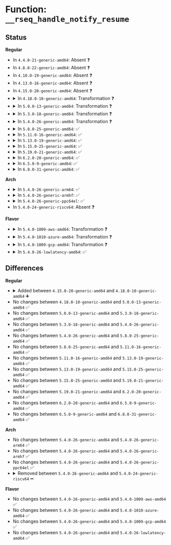 # Function: <code>__rseq_handle_notify_resume</code>

## Status
<b>Regular</b>
<ul>
<li>
In <code>4.4.0-21-generic-amd64</code>: Absent ❓
</li>
<li>
In <code>4.8.0-22-generic-amd64</code>: Absent ❓
</li>
<li>
In <code>4.10.0-19-generic-amd64</code>: Absent ❓
</li>
<li>
In <code>4.13.0-16-generic-amd64</code>: Absent ❓
</li>
<li>
In <code>4.15.0-20-generic-amd64</code>: Absent ❓
</li>
<li>
<details>
<summary>In <code>4.18.0-10-generic-amd64</code>: Transformation ❓</summary>

```c
void __rseq_handle_notify_resume(struct ksignal * ksig, struct pt_regs * regs)
```

```json
{
  "name": "__rseq_handle_notify_resume",
  "collision_type": "Unique Global",
  "inline_type": "No",
  "funcs": [
    {
      "addr": 0,
      "name": "__rseq_handle_notify_resume",
      "external": true,
      "loc": "kernel/rseq.c:263",
      "file": "kernel/rseq.c",
      "inline": "seen, unknown",
      "caller_inline": [],
      "caller_func": [
        "arch/x86/entry/common.c:exit_to_usermode_loop",
        "arch/x86/kernel/signal.c:do_signal"
      ]
    }
  ],
  "symbols": [
    {
      "addr": 18446744071580854012,
      "name": "__rseq_handle_notify_resume.cold.7",
      "section": ".text",
      "bind": "STB_LOCAL",
      "size": 32
    },
    {
      "addr": 18446744071580852864,
      "name": "__rseq_handle_notify_resume",
      "section": ".text",
      "bind": "STB_GLOBAL",
      "size": 1148
    }
  ]
}
```
</details>
</li>
<li>
<details>
<summary>In <code>5.0.0-13-generic-amd64</code>: Transformation ❓</summary>

```c
void __rseq_handle_notify_resume(struct ksignal * ksig, struct pt_regs * regs)
```

```json
{
  "name": "__rseq_handle_notify_resume",
  "collision_type": "Unique Global",
  "inline_type": "No",
  "funcs": [
    {
      "addr": 0,
      "name": "__rseq_handle_notify_resume",
      "external": true,
      "loc": "kernel/rseq.c:263",
      "file": "kernel/rseq.c",
      "inline": "seen, unknown",
      "caller_inline": [],
      "caller_func": [
        "arch/x86/entry/common.c:exit_to_usermode_loop",
        "arch/x86/kernel/signal.c:do_signal"
      ]
    }
  ],
  "symbols": [
    {
      "addr": 18446744071580922473,
      "name": "__rseq_handle_notify_resume.cold.8",
      "section": ".text",
      "bind": "STB_LOCAL",
      "size": 32
    },
    {
      "addr": 18446744071580921328,
      "name": "__rseq_handle_notify_resume",
      "section": ".text",
      "bind": "STB_GLOBAL",
      "size": 1145
    }
  ]
}
```
</details>
</li>
<li>
<details>
<summary>In <code>5.3.0-18-generic-amd64</code>: Transformation ❓</summary>

```c
void __rseq_handle_notify_resume(struct ksignal * ksig, struct pt_regs * regs)
```

```json
{
  "name": "__rseq_handle_notify_resume",
  "collision_type": "Unique Global",
  "inline_type": "No",
  "funcs": [
    {
      "addr": 0,
      "name": "__rseq_handle_notify_resume",
      "external": true,
      "loc": "kernel/rseq.c:262",
      "file": "kernel/rseq.c",
      "inline": "seen, unknown",
      "caller_inline": [],
      "caller_func": [
        "arch/x86/entry/common.c:exit_to_usermode_loop",
        "arch/x86/kernel/signal.c:do_signal"
      ]
    }
  ],
  "symbols": [
    {
      "addr": 18446744071581018435,
      "name": "__rseq_handle_notify_resume.cold",
      "section": ".text",
      "bind": "STB_LOCAL",
      "size": 34
    },
    {
      "addr": 18446744071581017312,
      "name": "__rseq_handle_notify_resume",
      "section": ".text",
      "bind": "STB_GLOBAL",
      "size": 1123
    }
  ]
}
```
</details>
</li>
<li>
<details>
<summary>In <code>5.4.0-26-generic-amd64</code>: Transformation ❓</summary>

```c
void __rseq_handle_notify_resume(struct ksignal * ksig, struct pt_regs * regs)
```

```json
{
  "name": "__rseq_handle_notify_resume",
  "collision_type": "Unique Global",
  "inline_type": "No",
  "funcs": [
    {
      "addr": 0,
      "name": "__rseq_handle_notify_resume",
      "external": true,
      "loc": "kernel/rseq.c:262",
      "file": "kernel/rseq.c",
      "inline": "seen, unknown",
      "caller_inline": [],
      "caller_func": [
        "arch/x86/entry/common.c:exit_to_usermode_loop",
        "arch/x86/kernel/signal.c:do_signal"
      ]
    }
  ],
  "symbols": [
    {
      "addr": 18446744071581073699,
      "name": "__rseq_handle_notify_resume.cold",
      "section": ".text",
      "bind": "STB_LOCAL",
      "size": 34
    },
    {
      "addr": 18446744071581072576,
      "name": "__rseq_handle_notify_resume",
      "section": ".text",
      "bind": "STB_GLOBAL",
      "size": 1123
    }
  ]
}
```
</details>
</li>
<li>
<details>
<summary>In <code>5.8.0-25-generic-amd64</code>: ✅</summary>

```c
void __rseq_handle_notify_resume(struct ksignal * ksig, struct pt_regs * regs)
```

```json
{
  "name": "__rseq_handle_notify_resume",
  "collision_type": "Unique Global",
  "inline_type": "No",
  "funcs": [
    {
      "addr": 18446744071581254848,
      "name": "__rseq_handle_notify_resume",
      "external": true,
      "loc": "kernel/rseq.c:262",
      "file": "kernel/rseq.c",
      "inline": "seen, unknown",
      "caller_inline": [],
      "caller_func": [
        "arch/x86/entry/common.c:exit_to_usermode_loop",
        "arch/x86/kernel/signal.c:setup_rt_frame"
      ]
    }
  ],
  "symbols": [
    {
      "addr": 18446744071581254848,
      "name": "__rseq_handle_notify_resume",
      "section": ".text",
      "bind": "STB_GLOBAL",
      "size": 103
    }
  ]
}
```
</details>
</li>
<li>
<details>
<summary>In <code>5.11.0-16-generic-amd64</code>: ✅</summary>

```c
void __rseq_handle_notify_resume(struct ksignal * ksig, struct pt_regs * regs)
```

```json
{
  "name": "__rseq_handle_notify_resume",
  "collision_type": "Unique Global",
  "inline_type": "No",
  "funcs": [
    {
      "addr": 18446744071581296928,
      "name": "__rseq_handle_notify_resume",
      "external": true,
      "loc": "kernel/rseq.c:262",
      "file": "kernel/rseq.c",
      "inline": "seen, unknown",
      "caller_inline": [],
      "caller_func": [
        "arch/x86/kernel/signal.c:setup_rt_frame",
        "kernel/entry/common.c:exit_to_user_mode_loop"
      ]
    }
  ],
  "symbols": [
    {
      "addr": 18446744071581296928,
      "name": "__rseq_handle_notify_resume",
      "section": ".text",
      "bind": "STB_GLOBAL",
      "size": 130
    }
  ]
}
```
</details>
</li>
<li>
<details>
<summary>In <code>5.13.0-19-generic-amd64</code>: ✅</summary>

```c
void __rseq_handle_notify_resume(struct ksignal * ksig, struct pt_regs * regs)
```

```json
{
  "name": "__rseq_handle_notify_resume",
  "collision_type": "Unique Global",
  "inline_type": "No",
  "funcs": [
    {
      "addr": 18446744071581314464,
      "name": "__rseq_handle_notify_resume",
      "external": true,
      "loc": "kernel/rseq.c:278",
      "file": "kernel/rseq.c",
      "inline": "seen, unknown",
      "caller_inline": [],
      "caller_func": [
        "arch/x86/kernel/signal.c:handle_signal",
        "kernel/entry/common.c:exit_to_user_mode_loop"
      ]
    }
  ],
  "symbols": [
    {
      "addr": 18446744071581314464,
      "name": "__rseq_handle_notify_resume",
      "section": ".text",
      "bind": "STB_GLOBAL",
      "size": 173
    }
  ]
}
```
</details>
</li>
<li>
<details>
<summary>In <code>5.15.0-25-generic-amd64</code>: ✅</summary>

```c
void __rseq_handle_notify_resume(struct ksignal * ksig, struct pt_regs * regs)
```

```json
{
  "name": "__rseq_handle_notify_resume",
  "collision_type": "Unique Global",
  "inline_type": "No",
  "funcs": [
    {
      "addr": 18446744071581559696,
      "name": "__rseq_handle_notify_resume",
      "external": true,
      "loc": "kernel/rseq.c:278",
      "file": "kernel/rseq.c",
      "inline": "seen, unknown",
      "caller_inline": [],
      "caller_func": [
        "arch/x86/kernel/signal.c:handle_signal",
        "kernel/entry/common.c:exit_to_user_mode_loop",
        "kernel/entry/kvm.c:xfer_to_guest_mode_work"
      ]
    }
  ],
  "symbols": [
    {
      "addr": 18446744071581559696,
      "name": "__rseq_handle_notify_resume",
      "section": ".text",
      "bind": "STB_GLOBAL",
      "size": 175
    }
  ]
}
```
</details>
</li>
<li>
<details>
<summary>In <code>5.19.0-21-generic-amd64</code>: ✅</summary>

```c
void __rseq_handle_notify_resume(struct ksignal * ksig, struct pt_regs * regs)
```

```json
{
  "name": "__rseq_handle_notify_resume",
  "collision_type": "Unique Global",
  "inline_type": "No",
  "funcs": [
    {
      "addr": 18446744071581912256,
      "name": "__rseq_handle_notify_resume",
      "external": true,
      "loc": "kernel/rseq.c:278",
      "file": "kernel/rseq.c",
      "inline": "seen, unknown",
      "caller_inline": [],
      "caller_func": [
        "arch/x86/kernel/signal.c:handle_signal",
        "kernel/entry/common.c:exit_to_user_mode_loop",
        "kernel/entry/kvm.c:xfer_to_guest_mode_handle_work"
      ]
    }
  ],
  "symbols": [
    {
      "addr": 18446744071581912256,
      "name": "__rseq_handle_notify_resume",
      "section": ".text",
      "bind": "STB_GLOBAL",
      "size": 106
    }
  ]
}
```
</details>
</li>
<li>
<details>
<summary>In <code>6.2.0-20-generic-amd64</code>: ✅</summary>

```c
void __rseq_handle_notify_resume(struct ksignal * ksig, struct pt_regs * regs)
```

```json
{
  "name": "__rseq_handle_notify_resume",
  "collision_type": "Unique Global",
  "inline_type": "No",
  "funcs": [
    {
      "addr": 18446744071582347136,
      "name": "__rseq_handle_notify_resume",
      "external": true,
      "loc": "kernel/rseq.c:286",
      "file": "kernel/rseq.c",
      "inline": "seen, unknown",
      "caller_inline": [],
      "caller_func": [
        "arch/x86/kernel/signal.c:handle_signal",
        "kernel/entry/common.c:exit_to_user_mode_loop",
        "kernel/entry/kvm.c:xfer_to_guest_mode_handle_work"
      ]
    }
  ],
  "symbols": [
    {
      "addr": 18446744071582347136,
      "name": "__rseq_handle_notify_resume",
      "section": ".text",
      "bind": "STB_GLOBAL",
      "size": 232
    }
  ]
}
```
</details>
</li>
<li>
<details>
<summary>In <code>6.5.0-9-generic-amd64</code>: ✅</summary>

```c
void __rseq_handle_notify_resume(struct ksignal * ksig, struct pt_regs * regs)
```

```json
{
  "name": "__rseq_handle_notify_resume",
  "collision_type": "Unique Global",
  "inline_type": "No",
  "funcs": [
    {
      "addr": 18446744071582550144,
      "name": "__rseq_handle_notify_resume",
      "external": true,
      "loc": "kernel/rseq.c:315",
      "file": "kernel/rseq.c",
      "inline": "seen, unknown",
      "caller_inline": [],
      "caller_func": [
        "arch/x86/kernel/signal.c:handle_signal",
        "kernel/entry/common.c:exit_to_user_mode_loop",
        "kernel/entry/kvm.c:xfer_to_guest_mode_handle_work"
      ]
    }
  ],
  "symbols": [
    {
      "addr": 18446744071582550144,
      "name": "__rseq_handle_notify_resume",
      "section": ".text",
      "bind": "STB_GLOBAL",
      "size": 106
    }
  ]
}
```
</details>
</li>
<li>
<details>
<summary>In <code>6.8.0-31-generic-amd64</code>: ✅</summary>

```c
void __rseq_handle_notify_resume(struct ksignal * ksig, struct pt_regs * regs)
```

```json
{
  "name": "__rseq_handle_notify_resume",
  "collision_type": "Unique Global",
  "inline_type": "No",
  "funcs": [
    {
      "addr": 18446744071582720736,
      "name": "__rseq_handle_notify_resume",
      "external": true,
      "loc": "kernel/rseq.c:315",
      "file": "kernel/rseq.c",
      "inline": "seen, unknown",
      "caller_inline": [],
      "caller_func": [
        "arch/x86/kernel/signal.c:handle_signal",
        "kernel/entry/common.c:irqentry_exit_to_user_mode",
        "kernel/entry/common.c:syscall_exit_to_user_mode",
        "kernel/entry/common.c:syscall_exit_to_user_mode_work",
        "kernel/entry/kvm.c:xfer_to_guest_mode_handle_work"
      ]
    }
  ],
  "symbols": [
    {
      "addr": 18446744071582720736,
      "name": "__rseq_handle_notify_resume",
      "section": ".text",
      "bind": "STB_GLOBAL",
      "size": 106
    }
  ]
}
```
</details>
</li>
</ul>
<b>Arch</b>
<ul>
<li>
<details>
<summary>In <code>5.4.0-26-generic-arm64</code>: ✅</summary>

```c
void __rseq_handle_notify_resume(struct ksignal * ksig, struct pt_regs * regs)
```

```json
{
  "name": "__rseq_handle_notify_resume",
  "collision_type": "Unique Global",
  "inline_type": "No",
  "funcs": [
    {
      "addr": 18446603336492435176,
      "name": "__rseq_handle_notify_resume",
      "external": true,
      "loc": "kernel/rseq.c:262",
      "file": "kernel/rseq.c",
      "inline": "seen, unknown",
      "caller_inline": [],
      "caller_func": [
        "arch/arm64/kernel/signal.c:do_notify_resume",
        "arch/arm64/kernel/signal.c:do_notify_resume"
      ]
    }
  ],
  "symbols": [
    {
      "addr": 18446603336492435176,
      "name": "__rseq_handle_notify_resume",
      "section": ".text",
      "bind": "STB_GLOBAL",
      "size": 3064
    }
  ]
}
```
</details>
</li>
<li>
<details>
<summary>In <code>5.4.0-26-generic-armhf</code>: ✅</summary>

```c
void __rseq_handle_notify_resume(struct ksignal * ksig, struct pt_regs * regs)
```

```json
{
  "name": "__rseq_handle_notify_resume",
  "collision_type": "Unique Global",
  "inline_type": "No",
  "funcs": [
    {
      "addr": 3226311124,
      "name": "__rseq_handle_notify_resume",
      "external": true,
      "loc": "kernel/rseq.c:262",
      "file": "kernel/rseq.c",
      "inline": "seen, unknown",
      "caller_inline": [],
      "caller_func": [
        "arch/arm/kernel/signal.c:do_work_pending",
        "arch/arm/kernel/signal.c:do_work_pending"
      ]
    }
  ],
  "symbols": [
    {
      "addr": 3226311124,
      "name": "__rseq_handle_notify_resume",
      "section": ".text",
      "bind": "STB_GLOBAL",
      "size": 368
    }
  ]
}
```
</details>
</li>
<li>
<details>
<summary>In <code>5.4.0-26-generic-ppc64el</code>: ✅</summary>

```c
void __rseq_handle_notify_resume(struct ksignal * ksig, struct pt_regs * regs)
```

```json
{
  "name": "__rseq_handle_notify_resume",
  "collision_type": "Unique Global",
  "inline_type": "No",
  "funcs": [
    {
      "addr": 13835058055285704560,
      "name": "__rseq_handle_notify_resume",
      "external": true,
      "loc": "kernel/rseq.c:262",
      "file": "kernel/rseq.c",
      "inline": "seen, unknown",
      "caller_inline": [],
      "caller_func": [
        "arch/powerpc/kernel/signal.c:do_notify_resume",
        "arch/powerpc/kernel/signal.c:do_notify_resume"
      ]
    }
  ],
  "symbols": [
    {
      "addr": 13835058055285704560,
      "name": "__rseq_handle_notify_resume",
      "section": ".text",
      "bind": "STB_GLOBAL",
      "size": 1936
    }
  ]
}
```
</details>
</li>
<li>
In <code>5.4.0-24-generic-riscv64</code>: Absent ❓
</li>
</ul>
<b>Flavor</b>
<ul>
<li>
<details>
<summary>In <code>5.4.0-1009-aws-amd64</code>: Transformation ❓</summary>

```c
void __rseq_handle_notify_resume(struct ksignal * ksig, struct pt_regs * regs)
```

```json
{
  "name": "__rseq_handle_notify_resume",
  "collision_type": "Unique Global",
  "inline_type": "No",
  "funcs": [
    {
      "addr": 0,
      "name": "__rseq_handle_notify_resume",
      "external": true,
      "loc": "kernel/rseq.c:262",
      "file": "kernel/rseq.c",
      "inline": "seen, unknown",
      "caller_inline": [],
      "caller_func": [
        "arch/x86/entry/common.c:exit_to_usermode_loop",
        "arch/x86/kernel/signal.c:do_signal"
      ]
    }
  ],
  "symbols": [
    {
      "addr": 18446744071581042547,
      "name": "__rseq_handle_notify_resume.cold",
      "section": ".text",
      "bind": "STB_LOCAL",
      "size": 34
    },
    {
      "addr": 18446744071581041424,
      "name": "__rseq_handle_notify_resume",
      "section": ".text",
      "bind": "STB_GLOBAL",
      "size": 1123
    }
  ]
}
```
</details>
</li>
<li>
<details>
<summary>In <code>5.4.0-1010-azure-amd64</code>: Transformation ❓</summary>

```c
void __rseq_handle_notify_resume(struct ksignal * ksig, struct pt_regs * regs)
```

```json
{
  "name": "__rseq_handle_notify_resume",
  "collision_type": "Unique Global",
  "inline_type": "No",
  "funcs": [
    {
      "addr": 0,
      "name": "__rseq_handle_notify_resume",
      "external": true,
      "loc": "kernel/rseq.c:262",
      "file": "kernel/rseq.c",
      "inline": "seen, unknown",
      "caller_inline": [],
      "caller_func": [
        "arch/x86/entry/common.c:exit_to_usermode_loop",
        "arch/x86/kernel/signal.c:do_signal"
      ]
    }
  ],
  "symbols": [
    {
      "addr": 18446744071580989827,
      "name": "__rseq_handle_notify_resume.cold",
      "section": ".text",
      "bind": "STB_LOCAL",
      "size": 34
    },
    {
      "addr": 18446744071580988704,
      "name": "__rseq_handle_notify_resume",
      "section": ".text",
      "bind": "STB_GLOBAL",
      "size": 1123
    }
  ]
}
```
</details>
</li>
<li>
<details>
<summary>In <code>5.4.0-1009-gcp-amd64</code>: Transformation ❓</summary>

```c
void __rseq_handle_notify_resume(struct ksignal * ksig, struct pt_regs * regs)
```

```json
{
  "name": "__rseq_handle_notify_resume",
  "collision_type": "Unique Global",
  "inline_type": "No",
  "funcs": [
    {
      "addr": 0,
      "name": "__rseq_handle_notify_resume",
      "external": true,
      "loc": "kernel/rseq.c:262",
      "file": "kernel/rseq.c",
      "inline": "seen, unknown",
      "caller_inline": [],
      "caller_func": [
        "arch/x86/entry/common.c:exit_to_usermode_loop",
        "arch/x86/kernel/signal.c:do_signal"
      ]
    }
  ],
  "symbols": [
    {
      "addr": 18446744071581033747,
      "name": "__rseq_handle_notify_resume.cold",
      "section": ".text",
      "bind": "STB_LOCAL",
      "size": 34
    },
    {
      "addr": 18446744071581032624,
      "name": "__rseq_handle_notify_resume",
      "section": ".text",
      "bind": "STB_GLOBAL",
      "size": 1123
    }
  ]
}
```
</details>
</li>
<li>
<details>
<summary>In <code>5.4.0-26-lowlatency-amd64</code>: ✅</summary>

```c
void __rseq_handle_notify_resume(struct ksignal * ksig, struct pt_regs * regs)
```

```json
{
  "name": "__rseq_handle_notify_resume",
  "collision_type": "Unique Global",
  "inline_type": "No",
  "funcs": [
    {
      "addr": 18446744071581095088,
      "name": "__rseq_handle_notify_resume",
      "external": true,
      "loc": "kernel/rseq.c:262",
      "file": "kernel/rseq.c",
      "inline": "seen, unknown",
      "caller_inline": [],
      "caller_func": [
        "arch/x86/entry/common.c:exit_to_usermode_loop",
        "arch/x86/kernel/signal.c:do_signal"
      ]
    }
  ],
  "symbols": [
    {
      "addr": 18446744071581095088,
      "name": "__rseq_handle_notify_resume",
      "section": ".text",
      "bind": "STB_GLOBAL",
      "size": 233
    }
  ]
}
```
</details>
</li>
</ul>

## Differences
<b>Regular</b>
<ul>
<li>
<details>
<summary>Added between <code>4.15.0-20-generic-amd64</code> and <code>4.18.0-10-generic-amd64</code> ➕</summary>

```c
void __rseq_handle_notify_resume(struct ksignal * ksig, struct pt_regs * regs)
```
</details>
</li>
<li>
No changes between <code>4.18.0-10-generic-amd64</code> and <code>5.0.0-13-generic-amd64</code> ✅
</li>
<li>
No changes between <code>5.0.0-13-generic-amd64</code> and <code>5.3.0-18-generic-amd64</code> ✅
</li>
<li>
No changes between <code>5.3.0-18-generic-amd64</code> and <code>5.4.0-26-generic-amd64</code> ✅
</li>
<li>
No changes between <code>5.4.0-26-generic-amd64</code> and <code>5.8.0-25-generic-amd64</code> ✅
</li>
<li>
No changes between <code>5.8.0-25-generic-amd64</code> and <code>5.11.0-16-generic-amd64</code> ✅
</li>
<li>
No changes between <code>5.11.0-16-generic-amd64</code> and <code>5.13.0-19-generic-amd64</code> ✅
</li>
<li>
No changes between <code>5.13.0-19-generic-amd64</code> and <code>5.15.0-25-generic-amd64</code> ✅
</li>
<li>
No changes between <code>5.15.0-25-generic-amd64</code> and <code>5.19.0-21-generic-amd64</code> ✅
</li>
<li>
No changes between <code>5.19.0-21-generic-amd64</code> and <code>6.2.0-20-generic-amd64</code> ✅
</li>
<li>
No changes between <code>6.2.0-20-generic-amd64</code> and <code>6.5.0-9-generic-amd64</code> ✅
</li>
<li>
No changes between <code>6.5.0-9-generic-amd64</code> and <code>6.8.0-31-generic-amd64</code> ✅
</li>
</ul>
<b>Arch</b>
<ul>
<li>
No changes between <code>5.4.0-26-generic-amd64</code> and <code>5.4.0-26-generic-arm64</code> ✅
</li>
<li>
No changes between <code>5.4.0-26-generic-amd64</code> and <code>5.4.0-26-generic-armhf</code> ✅
</li>
<li>
No changes between <code>5.4.0-26-generic-amd64</code> and <code>5.4.0-26-generic-ppc64el</code> ✅
</li>
<li>
<details>
<summary>Removed between <code>5.4.0-26-generic-amd64</code> and <code>5.4.0-24-generic-riscv64</code> ➖</summary>

```c
void __rseq_handle_notify_resume(struct ksignal * ksig, struct pt_regs * regs)
```
</details>
</li>
</ul>
<b>Flavor</b>
<ul>
<li>
No changes between <code>5.4.0-26-generic-amd64</code> and <code>5.4.0-1009-aws-amd64</code> ✅
</li>
<li>
No changes between <code>5.4.0-26-generic-amd64</code> and <code>5.4.0-1010-azure-amd64</code> ✅
</li>
<li>
No changes between <code>5.4.0-26-generic-amd64</code> and <code>5.4.0-1009-gcp-amd64</code> ✅
</li>
<li>
No changes between <code>5.4.0-26-generic-amd64</code> and <code>5.4.0-26-lowlatency-amd64</code> ✅
</li>
</ul>
